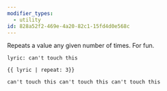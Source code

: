 ```yaml
---
modifier_types:
  - utility
id: 828a52f2-469e-4a20-82c1-15fd4d0e568c
---
```

Repeats a value any given number of times. For fun.

```.language-yaml
lyric: can't touch this
```

```
{{ lyric | repeat: 3}}
```

```.language-output
can't touch this can't touch this can't touch this
```
